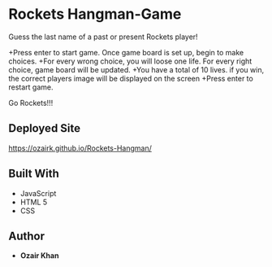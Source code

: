 # Rockets Hangman-Game
Guess the last name of a past or present Rockets player!

+Press enter to start game. Once game board is set up, begin to make choices. 
+For every wrong choice, you will loose one life. For every right choice, game board will be updated. 
+You have a total of 10 lives. if you win, the correct players image will be displayed on the screen
+Press enter to restart game. 

Go Rockets!!!


## Deployed Site

https://ozairk.github.io/Rockets-Hangman/

## Built With

* JavaScript 
* HTML 5
* CSS


## Author

* **Ozair Khan** 


